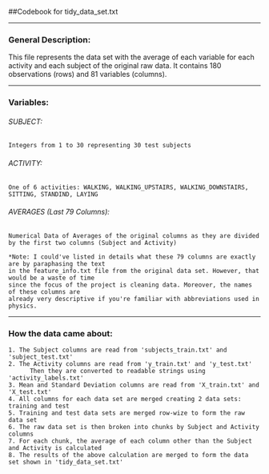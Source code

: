 ##Codebook for tidy_data_set.txt

--------------------------------------

### General Description:
  This file represents the data set with the average of each variable for each activity and each subject of the original raw data. It contains 180 observations (rows) and 81 variables (columns).
  
--------------------------------------

### Variables:
###### SUBJECT:
    Integers from 1 to 30 representing 30 test subjects
###### ACTIVITY:
    One of 6 activities: WALKING, WALKING_UPSTAIRS, WALKING_DOWNSTAIRS, SITTING, STANDIND, LAYING
###### AVERAGES (Last 79 Columns):
    Numerical Data of Averages of the original columns as they are divided 
    by the first two columns (Subject and Activity)
    
    *Note: I could've listed in details what these 79 columns are exactly are by paraphasing the text 
    in the feature_info.txt file from the original data set. However, that would be a waste of time
    since the focus of the project is cleaning data. Moreover, the names of these columns are
    already very descriptive if you're familiar with abbreviations used in physics.
    
--------------------------------------

### How the data came about:
    1. The Subject columns are read from 'subjects_train.txt' and 'subject_test.txt'
    2. The Activity columns are read from 'y_train.txt' and 'y_test.txt'
          Then they are converted to readable strings using 'activity_labels.txt'
    3. Mean and Standard Deviation columns are read from 'X_train.txt' and 'X_test.txt'
    4. All columns for each data set are merged creating 2 data sets: training and test
    5. Training and test data sets are merged row-wize to form the raw data set
    6. The raw data set is then broken into chunks by Subject and Activity columns
    7. For each chunk, the average of each column other than the Subject and Activity is calculated
    8. The results of the above calculation are merged to form the data set shown in 'tidy_data_set.txt'

